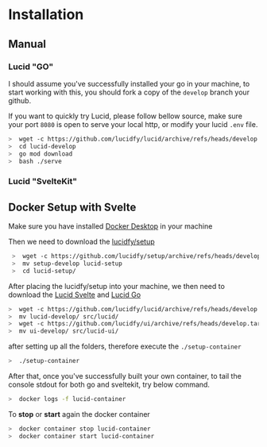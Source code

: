 # Installation

## Manual

### Lucid "GO"

I should assume you've successfully installed your go in your machine, to start working with this, you should fork a copy of the `develop` branch your github.

If you want to quickly try Lucid, please follow bellow source, make sure your port `8080` is open to serve your local http, or modify your lucid `.env` file.

```bash
>  wget -c https://github.com/lucidfy/lucid/archive/refs/heads/develop.tar.gz -O - | tar -xz
>  cd lucid-develop
>  go mod download
>  bash ./serve
```

### Lucid "SvelteKit"



## Docker Setup with Svelte

Make sure you have installed [Docker Desktop](https://www.docker.com/products/docker-desktop/) in your machine

Then we need to download the [lucidfy/setup](https://github.com/lucidfy/setup)

```bash
 >  wget -c https://github.com/lucidfy/setup/archive/refs/heads/develop.tar.gz -O - | tar -xz
 >  mv setup-develop lucid-setup
 >  cd lucid-setup/
```

After placing the lucidfy/setup into your machine, we then need to download the [Lucid Svelte](https://github.com/lucidfy/ui) and [Lucid Go](https://github.com/lucidfy/lucid)

```bash
>  wget -c https://github.com/lucidfy/lucid/archive/refs/heads/develop.tar.gz -O - | tar -xz
>  mv lucid-develop/ src/lucid/
>  wget -c https://github.com/lucidfy/ui/archive/refs/heads/develop.tar.gz -O - | tar -xz
>  mv ui-develop/ src/lucid-ui/
```

after setting up all the folders, therefore execute the `./setup-container`

```bash
>  ./setup-container
```

After that, once you've successfully built your own container, to tail the console stdout for both go and sveltekit, try below command.

```sh
>  docker logs -f lucid-container
```

To **stop** or **start** again the docker container

```sh
>  docker container stop lucid-container
>  docker container start lucid-container
```
